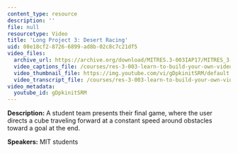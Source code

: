 ```yaml
---
content_type: resource
description: ''
file: null
resourcetype: Video
title: 'Long Project 3: Desert Racing'
uid: 08e18cf2-8726-6899-ad8b-02c8c7c21df5
video_files:
  archive_url: https://archive.org/download/MITRES.3-003IAP17/MITRES_3-003IAP17_Long_Project_03_300k.mp4
  video_captions_file: /courses/res-3-003-learn-to-build-your-own-videogame-with-the-unity-game-engine-and-microsoft-kinect-january-iap-2017/703a7ce6bdeb5942a868abfbbbef4d5a_gDpkinitSRM.vtt
  video_thumbnail_file: https://img.youtube.com/vi/gDpkinitSRM/default.jpg
  video_transcript_file: /courses/res-3-003-learn-to-build-your-own-videogame-with-the-unity-game-engine-and-microsoft-kinect-january-iap-2017/2fba5ca0cafbde10e522e833299fd79f_gDpkinitSRM.pdf
video_metadata:
  youtube_id: gDpkinitSRM
---
```


**Description:** A student team presents their final game, where the user directs a cube traveling forward at a constant speed around obstacles toward a goal at the end.

**Speakers:** MIT students
